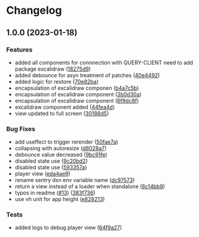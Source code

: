 # Changelog

## 1.0.0 (2023-01-18)


### Features

* added all components for connnection with QUERY-CLIENT need to add package excalidraw ([18275d9](https://github.com/graasp/graasp-app-excalidraw/commit/18275d9910d95cc5352fef8cafa8c67ffeac1c9d))
* added debounce for asyn treatment of patches ([40e4492](https://github.com/graasp/graasp-app-excalidraw/commit/40e44928d8e329ade21995e5c1ad495cbee4275f))
* added logic for restore ([70e82ba](https://github.com/graasp/graasp-app-excalidraw/commit/70e82baedb3c2ffcb5b350748fe74aa84d5f0cd6))
* encapsulation of excalidraw componen ([b4a7c5b](https://github.com/graasp/graasp-app-excalidraw/commit/b4a7c5ba649b3cb6c45657e0f704bb8e0d7408d4))
* encapsulation of excalidraw component ([3b0d30a](https://github.com/graasp/graasp-app-excalidraw/commit/3b0d30a918d3c8b0ce991e95768c090a9ecf9f77))
* encapsulation of excalidraw component ([6f9dc8f](https://github.com/graasp/graasp-app-excalidraw/commit/6f9dc8f9f55c6263ff06567ee3db5fb30f70bbed))
* excalidraw component added ([44fea4d](https://github.com/graasp/graasp-app-excalidraw/commit/44fea4dca22079001276b1b6502a091329a498d6))
* view updated to full screen ([30188d5](https://github.com/graasp/graasp-app-excalidraw/commit/30188d5e0c987f87abcb88507be12a976ce2637b))


### Bug Fixes

* add useffect to trigger rerender ([50fae7a](https://github.com/graasp/graasp-app-excalidraw/commit/50fae7a204ab611541c9b3ae454ccdcb753e90ec))
* collapsing with autoresize ([d8028a7](https://github.com/graasp/graasp-app-excalidraw/commit/d8028a710173f553efa0cca7f0db5c2d26129c25))
* debounce value decreased ([9bc91fe](https://github.com/graasp/graasp-app-excalidraw/commit/9bc91fed6176c7423d2a69ccccf37458afaa72f2))
* disabled state use ([9c20bd2](https://github.com/graasp/graasp-app-excalidraw/commit/9c20bd2bb0619dd3980418583ce7b015e330778e))
* disabled state use ([593357a](https://github.com/graasp/graasp-app-excalidraw/commit/593357ad7efc4b19b0141ffddafa7b407bd6c9ab))
* player view ([eda4ae9](https://github.com/graasp/graasp-app-excalidraw/commit/eda4ae9e21634dfb442f109bf88996581ed8a235))
* rename sentry dsn env variable name ([dc97573](https://github.com/graasp/graasp-app-excalidraw/commit/dc97573a18b83bd778c2e1b259bcf8209750a208))
* return a view instead of a loader when standalone ([8c14bb8](https://github.com/graasp/graasp-app-excalidraw/commit/8c14bb8e283c8d9b601e179d860e6a470761b142))
* typos in readme ([#13](https://github.com/graasp/graasp-app-excalidraw/issues/13)) ([383f736](https://github.com/graasp/graasp-app-excalidraw/commit/383f7367d9627a208755fe99cc73f92acfa9a70d))
* use vh unit for app height ([e828213](https://github.com/graasp/graasp-app-excalidraw/commit/e828213396f87c449046254043c09419b7e7221b))


### Tests

* added logs to debug player view ([64f9a27](https://github.com/graasp/graasp-app-excalidraw/commit/64f9a27045724c5ad40c9d2cb0ee4f3a9f6f8c13))
